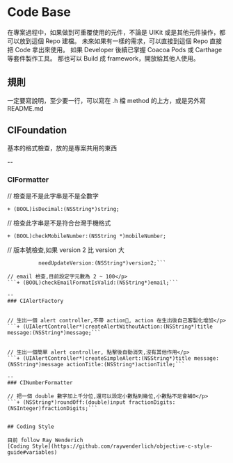 # Code Base 

在專案過程中，如果做到可重覆使用的元件，不論是 UIKit 或是其他元件操作，都可以放到這個 Repo 建檔。 
未來如果有一樣的需求，可以直接到這個 Repo 直接把 Code 拿出來使用。 
如果 Developer 後續已掌握 Coacoa Pods 或 Carthage 等套件製作工具。
那也可以 Build 成 framework，開放給其他人使用。

## 規則
一定要寫說明，至少要一行，可以寫在 .h 檔 method 的上方，或是另外寫 README.md

## CIFoundation
基本的格式檢查，放的是專案共用的東西

--
### CIFormatter

// 檢查是不是此字串是不是全數字</p>
```+ (BOOL)isDecimal:(NSString*)string;```

// 檢查此字串是不是符合台灣手機格式</p>
```+ (BOOL)checkMobileNumber:(NSString *)mobileNumber;```

// 版本號檢查,如果 version 2 比 version 大</p>
```+ (BOOL)checkNeedUpdateFrom:(NSString*)version1
          needUpdateVersion:(NSString*)version2;```

// email 檢查,目前設定字元數為 2 ~ 100</p>
```+ (BOOL)checkEmailFormatIsValid:(NSString*)email;```

--
### CIAlertFactory


// 生出一個 alert controller,不帶 action, action 在生出後自己客製化增加</p>
```+ (UIAlertController*)createAlertWithoutAction:(NSString*)title message:(NSString*)message;```


// 生出一個簡單 alert controller, 點擊後自動消失,沒有其他作用</p>
```+ (UIAlertController*)createSimpleAlert:(NSString*)title message:(NSString*)message actionTitle:(NSString*)actionTitle;```

--
### CINumberFormatter

// 把一個 double 數字加上千分位,還可以設定小數點到幾位,小數點不足會補0</p>
```+ (NSString*)roundOff:(double)input fractionDigits:(NSInteger)fractionDigits;```


## Coding Style

目前 follow Ray Wenderich  
[Coding Style](https://github.com/raywenderlich/objective-c-style-guide#variables)